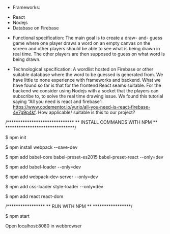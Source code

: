 * Frameworks:

 - React
 - Nodejs
 - Database on Firebase

* Functional specification:
The main goal is to create a draw- and- guess game where one player draws a word on an empty canvas on the screen and other players should be able to see what is being drawn in real time. The other players are then supposed to guess on what word is being drawn.

* Technological specification:
A wordlist hosted on Firebase or other suitable database where the word to be guessed is generated from.
We have little to none experience with frameworks and backend. What we have found so far is that for the frontend React seams suitable. For the backend we consider using Nodejs with a socket that the players can subscribe to, to solve the real time drawing issue. 
We found this tutorial saying “All you need is react and firebase”: https://www.codementor.io/yurio/all-you-need-is-react-firebase-4v7g9p4kf. How applicable/ suitable is this to our project? 

/******************************
** INSTALL COMMANDS WITH NPM **
*******************************/

$ npm init

$ npm install webpack --save-dev

$ npm add babel-core babel-preset-es2015 babel-preset-react --only=dev

$ npm add babel-loader --only=dev

$ npm add webpack-dev-server --only=dev

$ npm add css-loader style-loader --only=dev

$ npm add react react-dom

/*****************
** RUN WITH NPM **
*****************/

$ npm start

Open localhost:8080 in webbrowser




